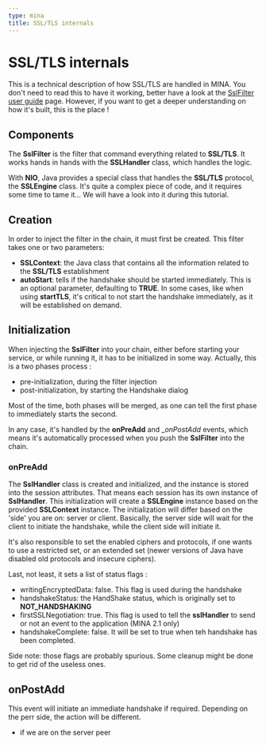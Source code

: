 ```yaml
---
type: mina
title: SSL/TLS internals
---
```


# SSL/TLS internals

This is a technical description of how SSL/TLS are handled in MINA. You don't need to read this to have it working, better have a look at the [SslFilter user guide](../userguide/ch11-ss-filter/ch11-ssl-filter.html) page. However, if you want to get a deeper understanding on how it's built, this is the place !

## Components

The **SslFilter** is the filter that command everything related to **SSL/TLS**. It works hands in hands with the **SSLHandler** class, which handles the logic.

With **NIO**, Java provides a special class that handles the **SSL/TLS** protocol, the **SSLEngine** class. It's quite a complex piece of code, and it requires some time to tame it... We will have a look into it during this tutorial.

## Creation

In order to inject the filter in the chain, it must first be created. This filter takes one or two parameters:
* **SSLContext**: the Java class that contains all the information related to the **SSL/TLS** establishment
* __autoStart__: tells if the handshake should be started immediately. This is an optional parameter, defaulting to **TRUE**. In some cases, like when using __startTLS__, it's critical to not start the handshake immediately, as it will be established on demand.

## Initialization

When injecting the **SslFilter** into your chain, either before starting your service, or while running it, it has to be initialized in some way. Actually, this is a two phases process :
- pre-initialization, during the filter injection
- post-initialization, by starting the Handshake dialog

Most of the time, both phases will be merged, as one can tell the first phase to immediately starts the second.

In any case, it's handled by the __onPreAdd__ and __onPostAdd_ events, which means it's automatically processed when you push the **SslFilter** into the chain.

### onPreAdd

The **SslHandler** class is created and initialized, and the instance is stored into the session attributes. That means each session has its own instance of **SslHandler**. This initialization will create a **SSLEngine** instance based on the provided **SSLContext** instance. The initialization will differ based on the 'side' you are on: server or client. Basically, the server side will wait for the client to initiate the handshake, while the client side will initiate it.

It's also responsible to set the enabled ciphers and protocols, if one wants to use a restricted set, or an extended set (newer versions of Java have disabled old protocols and insecure ciphers).

Last, not least, it sets a list of status flags :
* writingEncryptedData: false. This flag is used during the handshake
* handshakeStatus: the HandShake status, which is originally set to __NOT_HANDSHAKING__
* firstSSLNegotiation: true. This flag is used to tell the **sslHandler** to send or not an event to the application (MINA 2.1 only)
* handshakeComplete: false. It will be set to true when teh handshake has been completed.

Side note: those flags are probably spurious. Some cleanup might be done to get rid of the useless ones.


## onPostAdd

This event will initiate an immediate handshake if required. Depending on the perr side, the action will be different.

- if we are on the server peer

